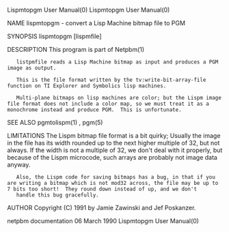 Lispmtopgm User Manual(0)                                                                                                                                                           Lispmtopgm User Manual(0)



NAME
       lispmtopgm - convert a Lisp Machine bitmap file to PGM


SYNOPSIS
       lispmtopgm [lispmfile]


DESCRIPTION
       This program is part of Netpbm(1)

       listpmfile reads a Lisp Machine bitmap as input and produces a PGM image as output.

       This is the file format written by the tv:write-bit-array-file function on TI Explorer and Symbolics lisp machines.

       Multi-plane bitmaps on lisp machines are color; but the Lispm image file format does not include a color map, so we must treat it as a monochrome instead and produce PGM.  This is unfortunate.


SEE ALSO
       pgmtolispm(1) , pgm(5)



LIMITATIONS
       The  Lispm  bitmap  file  format is a bit quirky;  Usually the image in the file has its width rounded up to the next higher multiple of 32, but not always.  If the width is not a multiple of 32, we
       don't deal with it properly, but because of the Lispm microcode, such arrays are probably not image data anyway.

       Also, the Lispm code for saving bitmaps has a bug, in that if you are writing a bitmap which is not mod32 across, the file may be up to 7 bits too short!  They round down instead of up, and we don't
       handle this bug gracefully.


AUTHOR
       Copyright (C) 1991 by Jamie Zawinski and Jef Poskanzer.



netpbm documentation                                                                            06 March 1990                                                                       Lispmtopgm User Manual(0)
